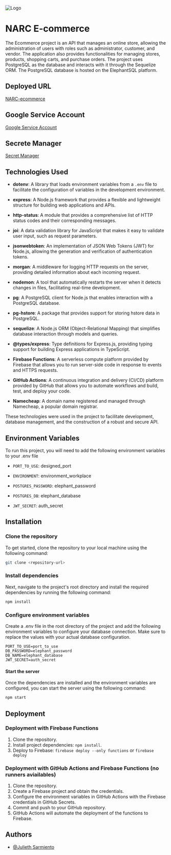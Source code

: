 
![Logo](https://firebasestorage.googleapis.com/v0/b/narc-e-commerce.appspot.com/o/NARC-e-commerce-logo-white.png?alt=media&token=1eae9c91-2b13-4ce9-bbc5-c33c4c936435)


# NARC E-commerce

The Ecommerce project is an API that manages an online store, allowing the administration of users with roles such as administrator, customer, and vendor. The application also provides functionalities for managing stores, products, shopping carts, and purchase orders. The project uses PostgreSQL as the database and interacts with it through the Sequelize ORM. The PostgreSQL database is hosted on the ElephantSQL platform.

## Deployed URL 

[NARC-ecommerce](https://narc-ecommerce.lat)

## Google Service Account

[Google Service Account](https://console.cloud.google.com/iam-admin/serviceaccounts/details/101832751034889941786/keys?hl=es&project=narc-e-commerce)


## Secrete Manager

[Secret Manager](https://console.cloud.google.com/security/secret-manager?hl=es&project=narc-e-commerce)

## Technologies Used

- **dotenv**: A library that loads environment variables from a `.env` file to facilitate the configuration of variables in the development environment.

- **express**: A Node.js framework that provides a flexible and lightweight structure for building web applications and APIs.

- **http-status**: A module that provides a comprehensive list of HTTP status codes and their corresponding messages.

- **joi**: A data validation library for JavaScript that makes it easy to validate user input, such as request parameters.

- **jsonwebtoken**: An implementation of JSON Web Tokens (JWT) for Node.js, allowing the generation and verification of authentication tokens.

- **morgan**: A middleware for logging HTTP requests on the server, providing detailed information about each incoming request.

- **nodemon**: A tool that automatically restarts the server when it detects changes in files, facilitating real-time development.

- **pg**: A PostgreSQL client for Node.js that enables interaction with a PostgreSQL database.

- **pg-hstore**: A package that provides support for storing hstore data in PostgreSQL.

- **sequelize**: A Node.js ORM (Object-Relational Mapping) that simplifies database interaction through models and queries.

- **@types/express**: Type definitions for Express.js, providing typing support for building Express applications in TypeScript.

- **Firebase Functions**: A serverless compute platform provided by Firebase that allows you to run server-side code in response to events and HTTPS requests.

- **GitHub Actions**: A continuous integration and delivery (CI/CD) platform provided by GitHub that allows you to automate workflows and build, test, and deploy your code.

- **Namecheap**: A domain name registered and managed through Namecheap, a popular domain registrar.

These technologies were used in the project to facilitate development, database management, and the construction of a robust and secure API.


## Environment Variables

To run this project, you will need to add the following environment variables to your .env file

- `PORT_TO_USE`: designed_port
- `ENVIRONMENT`: environment_workplace

- `POSTGRES_PASSWORD`: elephant_password
- `POSTGRES_DB`: elephant_database

- `JWT_SECRET`: auth_secret


## Installation

### Clone the repository
To get started, clone the repository to your local machine using the following command:

```bash
git clone <repository-url>
```

### Install dependencies
Next, navigate to the project's root directory and install the required dependencies by running the following command:

```bash
npm install
```
### Configure environment variables 
Create a .env file in the root directory of the project and add the following environment variables to configure your database connection. Make sure to replace the values with your actual database configuration.

```shell
PORT_TO_USE=port_to_use
DB_PASSWORD=elephant_password
DB_NAME=elephant_database
JWT_SECRET=auth_secret
```
#### Start the server
Once the dependencies are installed and the environment variables are configured, you can start the server using the following command:

```bash
npm start
```

## Deployment

### Deployment with Firebase Functions

1. Clone the repository.
2. Install project dependencies: `npm install`.
3. Deploy to Firebase: `firebase deploy --only functions` or `firebase deploy`

### Deployment with GitHub Actions and Firebase Functions (no runners aviailables)

1. Clone the repository.
2. Create a Firebase project and obtain the credentials.
3. Configure the environment variables in GitHub Actions with the Firebase credentials in GitHub Secrets.
4. Commit and push to your GitHub repository.
5. GitHub Actions will automate the deployment of the functions to Firebase.


## Authors

- [@Julieth Sarmiento](https://github.com/JulSarmiento)

